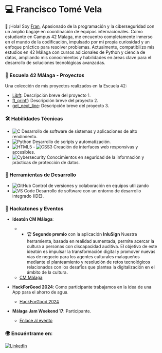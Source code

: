 # 💻 Francisco Tomé Vela

👋 ¡Hola! Soy [Fran](https://github.com/ftomevela), Apasionado de la programación y la ciberseguridad con un amplio bagaje en coordinación de equipos internacionales. Como estudiante en Campus 42 Málaga, me encuentro completamente inmerso en el mundo de la codificación, impulsado por mi propia curiosidad y un enfoque práctico para resolver problemas.
Actualmente, compatibilizo mis estudios en 42 Málaga con cursos adicionales de Python y ciencia de datos, ampliando mis conocimientos y habilidades en áreas clave para el desarrollo de soluciones tecnológicas avanzadas. 

### 🏫 Escuela 42 Málaga - Proyectos
Una colección de mis proyectos realizados en la Escuela 42:

- [Libft](https://github.com/username/proyecto1): Descripción breve del proyecto 1.
- [ft_printf](https://github.com/username/proyecto2): Descripción breve del proyecto 2.
- [get_next_line](https://github.com/username/proyecto3): Descripción breve del proyecto 3.
<!-- Añade más proyectos según sea necesario -->
### 🛠️ Habilidades Técnicas
- ![C](https://img.shields.io/badge/C-239120?style=flat-square&logo=c) Desarrollo de software de sistemas y aplicaciones de alto rendimiento.
- ![Python](https://img.shields.io/badge/Python-3776AB?style=flat-square&logo=python) Desarrollo de scripts y automatización.
- ![HTML5](https://img.shields.io/badge/HTML5-E34F26?style=flat-square&logo=html5) - ![CSS3](https://img.shields.io/badge/CSS3-1572B6?style=flat-square&logo=css3) Creación de interfaces web responsivas y accesibles.
- ![Cybersecurity](https://img.shields.io/badge/Cybersecurity-2A2B2D?style=flat-square&logo=cybersecurity) Conocimientos en seguridad de la información y prácticas de protección de datos.

### 🧰 Herramientas de Desarrollo

- ![GitHub](https://img.shields.io/badge/GitHub-181717?style=flat-square&logo=github) Control de versiones y colaboración en equipos utilizando
- ![VS Code](https://img.shields.io/badge/VS%20Code-007ACC?style=flat-square&logo=visual-studio-code) Desarrollo de software con un entorno de desarrollo integrado (IDE).

### 🚀 Hackatones y Eventos

- **Ideatón CM Málaga**:
  - - 🏆 **Segundo premio** con la aplicación **InluSign** Nuestra herramienta, basada en realidad aumentada, permite acercar la cultura a personas con discapacidad auditiva.
El objetivo de este ideatón es impulsar la transformación digital y promover nuevas vías de negocio para los agentes culturales malagueños mediante el planteamiento y resolución de retos tecnológicos relacionados con los desafíos que plantea la digitalización en el ámbito de la cultura.
  - [CM Málaga](https://cmmalaga.fycma.com/ideaton-cultura-en-codigo/)
  
- **HackForGood 2024**: Como participante trabajamos en la idea de una App para el ahorro de agua.
  - [HackForGood 2024](https://www.telefonica.es/es/sala-comunicacion/prensa/telefonica-convoca-hackforgood-especial-centenario-en-25-universidades/)
  
- **Málaga Jam Weekend 17**: Participante.
  - [Enlace al evento](https://enlace-al-evento.com)

### 🌍 Encuéntrame en:
[![LinkedIn](https://img.shields.io/badge/LinkedIn-ftomevela-blue?style=flat-square&logo=linkedin&labelColor=blue)](https://www.linkedin.com/in/ftomevela/)




